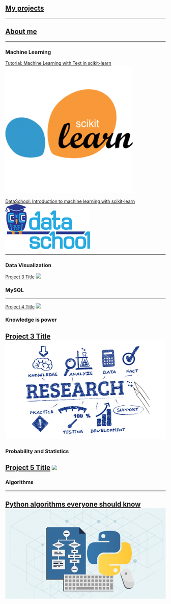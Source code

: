 <!-- Global Site Tag (gtag.js) - Google Analytics -->
<script async src="https://www.googletagmanager.com/gtag/js?id=UA-139577212-1"></script>
<script>
  window.dataLayer = window.dataLayer || [];
  function gtag(){dataLayer.push(arguments);}
  gtag('js', new Date());

  gtag('config', 'UA-139577212-1');
</script>
## [My projects](https://khaychuk.github.io/Projects/ "My Projects")
*** 
## [About me](https://khaychuk.github.io/page_template/ "About")
*** 

### Machine Learning

[Tutorial: Machine Learning with Text in scikit-learn](https://khaychuk.github.io/pycon-2016-tutorial-youtube/)
<img src="images/Youtube_tutorial.jpg?raw=true"/>

[DataSchool: Introduction to machine learning with scikit-learn](https://khaychuk.github.io/scikit-learn-videos/)
<img src="images/data_school.jpg?raw=true"/>

---
### Data Visualization
[Project 3 Title](/sample_page.md)
<img src="images/dummy_thumbnail.jpg?raw=true"/>




### MySQL
---
[Project 4 Title](http://example.com/)
<img src="images/dummy_thumbnail.jpg?raw=true"/>

### Knowledge is power
[Project 3 Title](/sample_page.md)
<img src="images/research.jpg?raw=true"/>
---

### Probability and Statistics
[Project 5 Title](/sample_page)
<img src="images/dummy_thumbnail.jpg?raw=true"/>
---

### Algorithms
---
[Python algorithms everyone should know](https://khaychuk.github.io/Python_algorithm/)
<img src="images/algorithms.jpg?raw=true"/>
---

